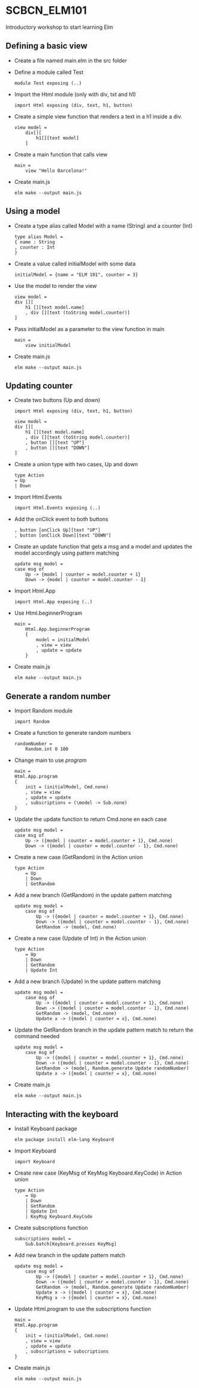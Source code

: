 # SCBCN_ELM101
Introductory workshop to start learning Elm

## Defining a basic view
 - Create a file named main.elm in the src folder
 - Define a module called Test
    
    ``` 
    module Test exposing (..)
    ```
 - Import the Html module (only with div, txt and h1)
    
    ```
    import Html exposing (div, text, h1, button)
    ```
 - Create a simple view function that renders a text in a h1 inside a div.
    
    ```
    view model =
        div[][
            h1[][text model]
        ]
    ```
 - Create a main function that calls view
    
    ```
    main =
        view "Hello Barcelona!"
    ```
 - Create main.js

    ```
    elm make --output main.js
    ```

## Using a model
 - Create a type alias called Model with a name (String) and a counter (Int)

    ```
    type alias Model =
    { name : String
    , counter : Int
    }
    ```
 - Create a value called initialModel with some data

    ```
    initialModel = {name = "ELM 101", counter = 3}
    ```
 - Use the model to render the view

    ```
    view model =
    div [][
        h1 [][text model.name]
        , div [][text (toString model.counter)]
    ]
    ```

 - Pass initialModel as a parameter to the view function in main

    ```
    main =
        view initialModel
    ```
 - Create main.js

    ```
    elm make --output main.js
    ```

## Updating counter
 - Create two buttons (Up and down)

    ```
    import Html exposing (div, text, h1, button)
    ```
    ```
    view model =
    div [][
        h1 [][text model.name]
        , div [][text (toString model.counter)]
        , button [][text "UP"]
        , button [][text "DOWN"]
    ]
    ```
 - Create a union type with two cases, Up and down

    ```
    type Action 
    = Up
    | Down
    ```
 - Import Html.Events

    ```
    import Html.Events exposing (..)
    ```

 - Add the onClick event to both buttons

    ```
    , button [onClick Up][text "UP"]
    , button [onClick Down][text "DOWN"]    
    ```

 - Create an update function that gets a msg and a model and updates the model accordingly using pattern matching

    ```
    update msg model =
    case msg of
        Up -> {model | counter = model.counter + 1}
        Down -> {model | counter = model.counter - 1}
    ```

 - Import Html.App

    ```
    import Html.App exposing (..)
    ```

 - Use Html.beginnerProgram

    ```
    main =
        Html.App.beginnerProgram
        {
            model = initialModel
            , view = view
            , update = update
        }
    ```

 - Create main.js

    ```
    elm make --output main.js
    ```     

## Generate a random number

 - Import Random module

    ```
    import Random
    ```
 - Create a function to generate random numbers

    ```
    randomNumber =
        Random.int 0 100
    ```

 - Change main to use *program*
    ```
    main =
    Html.App.program
    {
        init = (initialModel, Cmd.none)
        , view = view
        , update = update
        , subscriptions = (\model -> Sub.none)
    }
    ```

 - Update the update function to return Cmd.none en each case
    ```
    update msg model =
    case msg of
        Up -> ({model | counter = model.counter + 1}, Cmd.none)
        Down -> ({model | counter = model.counter - 1}, Cmd.none)
    ```

 - Create a new case (GetRandom) in the Action union
    ```
    type Action 
        = Up
        | Down
        | GetRandom
    ```

 - Add a new branch (GetRandom) in the update pattern matching
    ```
    update msg model =
        case msg of
            Up -> ({model | counter = model.counter + 1}, Cmd.none)
            Down -> ({model | counter = model.counter - 1}, Cmd.none)
            GetRandom -> (model, Cmd.none)
    ```

 - Create a new case (Update of Int) in the Action union
    ```
    type Action 
        = Up
        | Down
        | GetRandom
        | Update Int
    ```

- Add a new branch (Update) in the update pattern matching
    ```
    update msg model =
        case msg of
            Up -> ({model | counter = model.counter + 1}, Cmd.none)
            Down -> ({model | counter = model.counter - 1}, Cmd.none)
            GetRandom -> (model, Cmd.none)
            Update x -> ({model | counter = x}, Cmd.none)
    ```

 - Update the GetRandom branch in the update pattern match to return the command needed
    ```
    update msg model =
        case msg of
            Up -> ({model | counter = model.counter + 1}, Cmd.none)
            Down -> ({model | counter = model.counter - 1}, Cmd.none)
            GetRandom -> (model, Random.generate Update randomNumber)
            Update x -> ({model | counter = x}, Cmd.none)
    ```

 - Create main.js

    ```
    elm make --output main.js
    ```   

## Interacting with the keyboard
 - Install Keyboard package
    ```
    elm package install elm-lang Keyboard
    ```

 - Import Keyboard
    ```
    import Keyboard
    ```

 - Create new case (KeyMsg of KeyMsg Keyboard.KeyCode) in Action union
    ```
    type Action 
        = Up
        | Down
        | GetRandom
        | Update Int
        | KeyMsg Keyboard.KeyCode
    ```

 - Create subscriptions function
    ```
    subscriptions model =
        Sub.batch[Keyboard.presses KeyMsg]
    ```

 - Add new branch in the update pattern match
    ```
    update msg model =
        case msg of
            Up -> ({model | counter = model.counter + 1}, Cmd.none)
            Down -> ({model | counter = model.counter - 1}, Cmd.none)
            GetRandom -> (model, Random.generate Update randomNumber)
            Update x -> ({model | counter = x}, Cmd.none)
            KeyMsg x -> ({model | counter = x}, Cmd.none)
    ```

 - Update Html.program to use the subscriptions function
    ```
    main =
    Html.App.program
    {
        init = (initialModel, Cmd.none)
        , view = view
        , update = update
        , subscriptions = subscriptions
    }
    ```

 - Create main.js

    ```
    elm make --output main.js
    ```  